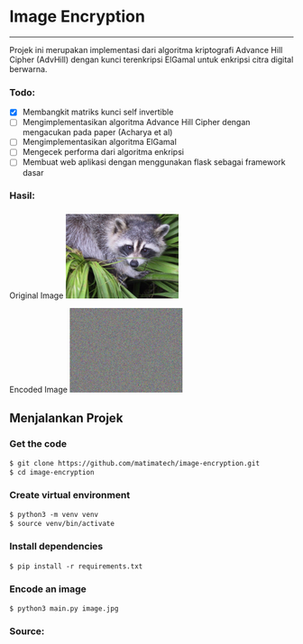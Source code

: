 # Image Encryption
---
Projek ini merupakan implementasi dari algoritma kriptografi Advance Hill Cipher (AdvHill) dengan kunci terenkripsi ElGamal untuk enkripsi citra digital berwarna.

### Todo:
- [x] Membangkit matriks kunci self invertible
- [ ] Mengimplementasikan algoritma Advance Hill Cipher dengan mengacukan pada paper (Acharya et al)
- [ ] Mengimplementasikan algoritma ElGamal
- [ ] Mengecek performa dari algoritma enkripsi
- [ ] Membuat web aplikasi dengan menggunakan flask sebagai framework dasar

### Hasil:
### 
Original Image
<img src="docs/images/face.png" alt="isolated" width="200"/>

Encoded Image
<img src="docs/images/face-encoded.png" alt="isolated" width="200"/>


## Menjalankan Projek
### Get the code
```shell
$ git clone https://github.com/matimatech/image-encryption.git
$ cd image-encryption
```

### Create virtual environment
```shell
$ python3 -m venv venv
$ source venv/bin/activate
```

### Install dependencies
```shell
$ pip install -r requirements.txt
```

### Encode an image
```shell
$ python3 main.py image.jpg
```

### Source:
